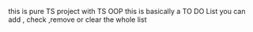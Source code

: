 this is pure TS project with TS OOP 
this is basically a TO DO List you can add , check ,remove or clear the whole list 
